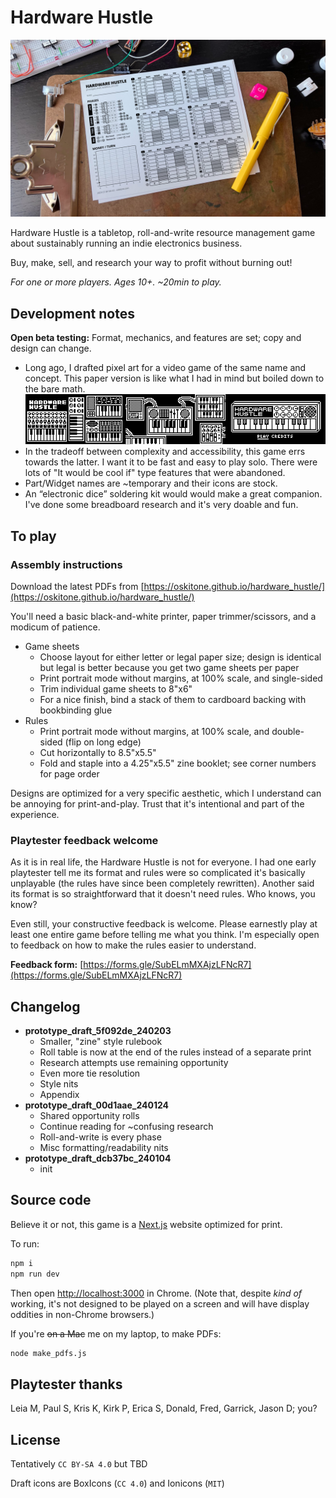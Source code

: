 # Hardware Hustle

![Hardware Hustle](header.jpg)

Hardware Hustle is a tabletop, roll-and-write resource management game about sustainably running an indie electronics business.

Buy, make, sell, and research your way to profit without burning out!

_For one or more players. Ages 10+. ~20min to play._

## Development notes

**Open beta testing:** Format, mechanics, and features are set; copy and design can change.

- Long ago, I drafted pixel art for a video game of the same name and concept. This paper version is like what I had in mind but boiled down to the bare math.  
  ![Arduboy video game concept art](public/arduboy-concept-art.png)
- In the tradeoff between complexity and accessibility, this game errs towards the latter. I want it to be fast and easy to play solo. There were lots of "It would be cool if" type features that were abandoned.
- Part/Widget names are ~temporary and their icons are stock.
- An “electronic dice” soldering kit would would make a great companion. I've done some breadboard research and it's very doable and fun.

## To play

### Assembly instructions

Download the latest PDFs from [https://oskitone.github.io/hardware_hustle/](https://oskitone.github.io/hardware_hustle/)

You'll need a basic black-and-white printer, paper trimmer/scissors, and a modicum of patience.

- Game sheets
  - Choose layout for either letter or legal paper size; design is identical but legal is better because you get two game sheets per paper
  - Print portrait mode without margins, at 100% scale, and single-sided
  - Trim individual game sheets to 8"x6"
  - For a nice finish, bind a stack of them to cardboard backing with bookbinding glue
- Rules
  - Print portrait mode without margins, at 100% scale, and double-sided (flip on long edge)
  - Cut horizontally to 8.5"x5.5"
  - Fold and staple into a 4.25"x5.5" zine booklet; see corner numbers for page order

Designs are optimized for a very specific aesthetic, which I understand can be annoying for print-and-play. Trust that it's intentional and part of the experience.

### Playtester feedback welcome

As it is in real life, the Hardware Hustle is not for everyone. I had one early playtester tell me its format and rules were so complicated it's basically unplayable (the rules have since been completely rewritten). Another said its format is so straightforward that it doesn't need rules. Who knows, you know?

Even still, your constructive feedback is welcome. Please earnestly play at least one entire game before telling me what you think. I'm especially open to feedback on how to make the rules easier to understand.

**Feedback form:** [https://forms.gle/SubELmMXAjzLFNcR7](https://forms.gle/SubELmMXAjzLFNcR7)

## Changelog

* **prototype_draft_5f092de_240203**
  * Smaller, "zine" style rulebook
  * Roll table is now at the end of the rules instead of a separate print
  * Research attempts use remaining opportunity
  * Even more tie resolution
  * Style nits
  * Appendix
* **prototype_draft_00d1aae_240124**
  * Shared opportunity rolls
  * Continue reading for ~confusing research
  * Roll-and-write is every phase
  * Misc formatting/readability nits
* **prototype_draft_dcb37bc_240104**
  * init

## Source code

Believe it or not, this game is a [Next.js](https://nextjs.org/) website optimized for print.

To run:

```bash
npm i
npm run dev
```

Then open [http://localhost:3000](http://localhost:3000) in Chrome. (Note that, despite _kind of_ working, it's not designed to be played on a screen and will have display oddities in non-Chrome browsers.)

If you're <del>on a Mac</del> me on my laptop, to make PDFs:

```bash
node make_pdfs.js
```

## Playtester thanks

Leia M, Paul S, Kris K, Kirk P, Erica S, Donald, Fred, Garrick, Jason D; you?

## License

Tentatively `CC BY-SA 4.0` but TBD

Draft icons are BoxIcons (`CC 4.0`) and Ionicons (`MIT`)